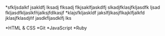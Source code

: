 *sfkljsdalkf jsakldfj lksadj flksadj flkjsaklfjaskdlfj slkadjfklasjfkljasdfk ljsad fkljasdfkljaslkfñjalksjfdlkasjf *klajsfkljaskldf jakslfjlkasjflkajklfjalkfd jklasjfklasdjñf jasdkfljasdklfj lks 

*HTML & CSS
*Git
*JavaScript
*Ruby
